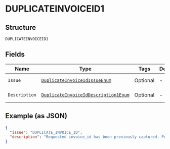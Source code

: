 
# DUPLICATEINVOICEID1

## Structure

`DUPLICATEINVOICEID1`

## Fields

| Name | Type | Tags | Description | Getter | Setter |
|  --- | --- | --- | --- | --- | --- |
| `Issue` | [`DuplicateInvoiceIdIssueEnum`](../../doc/models/duplicate-invoice-id-issue-enum.md) | Optional | - | DuplicateInvoiceIdIssueEnum getIssue() | setIssue(DuplicateInvoiceIdIssueEnum issue) |
| `Description` | [`DuplicateInvoiceIdDescription1Enum`](../../doc/models/duplicate-invoice-id-description-1-enum.md) | Optional | - | DuplicateInvoiceIdDescription1Enum getDescription() | setDescription(DuplicateInvoiceIdDescription1Enum description) |

## Example (as JSON)

```json
{
  "issue": "DUPLICATE_INVOICE_ID",
  "description": "Requested invoice_id has been previously captured. Possible duplicate transaction."
}
```

